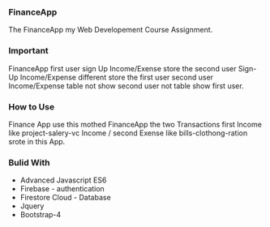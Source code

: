 ### FinanceApp
The FinanceApp my Web Developement Course Assignment.

### Important
FinanceApp first user sign Up Income/Exense store the second user Sign-Up Income/Expense different store the first user second user Income/Expense table not show second user not table show first user.   

### How to Use
Finance App use this mothed FinanceApp the two Transactions first Income like project-salery-vc Income / second Exense like bills-clothong-ration srote in this App.

### Bulid With
- Advanced Javascript ES6
- Firebase - authentication
- Firestore Cloud - Database
- Jquery
- Bootstrap-4
